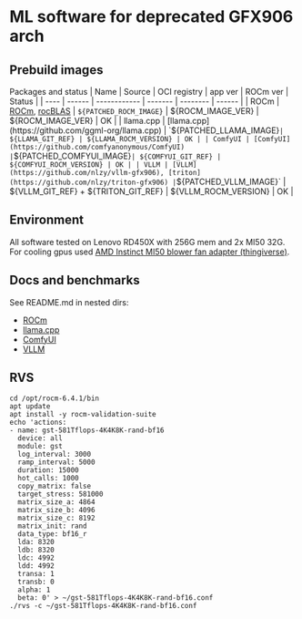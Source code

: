 # ML software for deprecated GFX906 arch

## Prebuild images
Packages and status
| Name | Source | OCI registry | app ver | ROCm ver | Status |
| ---- | ------ | ------------ | ------- | -------- | ------ |
| ROCm | [ROCm](https://github.com/ROCm/ROCm), [rocBLAS](https://github.com/ROCm/rocBLAS) | `${PATCHED_ROCM_IMAGE}` | ${ROCM_IMAGE_VER} | ${ROCM_IMAGE_VER} | OK |
| llama.cpp | [llama.cpp](https://github.com/ggml-org/llama.cpp) | `${PATCHED_LLAMA_IMAGE}` | ${LLAMA_GIT_REF} | ${LLAMA_ROCM_VERSION} | OK |
| ComfyUI | [ComfyUI](https://github.com/comfyanonymous/ComfyUI) | `${PATCHED_COMFYUI_IMAGE}` | ${COMFYUI_GIT_REF} | ${COMFYUI_ROCM_VERSION} | OK |
| VLLM | [VLLM](https://github.com/nlzy/vllm-gfx906), [triton](https://github.com/nlzy/triton-gfx906) | `${PATCHED_VLLM_IMAGE}` | ${VLLM_GIT_REF} + ${TRITON_GIT_REF} | ${VLLM_ROCM_VERSION} | OK |

## Environment
All software tested on Lenovo RD450X with 256G mem and 2x MI50 32G. For cooling gpus used [AMD Instinct MI50 blower fan adapter (thingiverse)](https://www.thingiverse.com/thing:7153218).

## Docs and benchmarks
See README.md in nested dirs:
- [ROCm](./rocm/readme.md)
- [llama.cpp](./llama.cpp/readme.md)
- [ComfyUI](./comfyui/readme.md)
- [VLLM](./vllm/readme.md)

## RVS
```shell
cd /opt/rocm-6.4.1/bin
apt update
apt install -y rocm-validation-suite
echo 'actions:
- name: gst-581Tflops-4K4K8K-rand-bf16
  device: all
  module: gst
  log_interval: 3000
  ramp_interval: 5000
  duration: 15000
  hot_calls: 1000
  copy_matrix: false
  target_stress: 581000
  matrix_size_a: 4864
  matrix_size_b: 4096
  matrix_size_c: 8192
  matrix_init: rand
  data_type: bf16_r
  lda: 8320
  ldb: 8320
  ldc: 4992
  ldd: 4992
  transa: 1
  transb: 0
  alpha: 1
  beta: 0' > ~/gst-581Tflops-4K4K8K-rand-bf16.conf
./rvs -c ~/gst-581Tflops-4K4K8K-rand-bf16.conf
```
